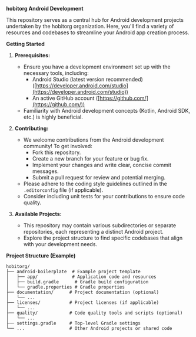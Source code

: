 **hobitorg Android Development**

This repository serves as a central hub for Android development projects undertaken by the hobitorg organization. Here, you'll find a variety of resources and codebases to streamline your Android app creation process.

**Getting Started**


1. **Prerequisites:**
   - Ensure you have a development environment set up with the necessary tools, including:
     - Android Studio (latest version recommended) ([https://developer.android.com/studio](https://developer.android.com/studio))
     - An active GitHub account ([https://github.com/](https://github.com/))
   - Familiarity with Android development concepts (Kotlin, Android SDK, etc.) is highly beneficial.


2. **Contributing:**
   - We welcome contributions from the Android development community! To get involved:
     - Fork this repository.
     - Create a new branch for your feature or bug fix.
     - Implement your changes and write clear, concise commit messages.
     - Submit a pull request for review and potential merging.
   - Please adhere to the coding style guidelines outlined in the `.editorconfig` file (if applicable).
   - Consider including unit tests for your contributions to ensure code quality.


3. **Available Projects:**
   - This repository may contain various subdirectories or separate repositories, each representing a distinct Android project.
   - Explore the project structure to find specific codebases that align with your development needs.

**Project Structure (Example)**


```
hobitorg/
├── android-boilerplate  # Example project template
│   ├── app/             # Application code and resources
│   ├── build.gradle      # Gradle build configuration
│   └── gradle.properties # Gradle properties
├── documentation/      # Project documentation (optional)
│   └── ...
├── licenses/           # Project licenses (if applicable)
│   └── ...
├── quality/            # Code quality tools and scripts (optional)
│   └── ...
├── settings.gradle     # Top-level Gradle settings
└── ...                 # Other Android projects or shared code
